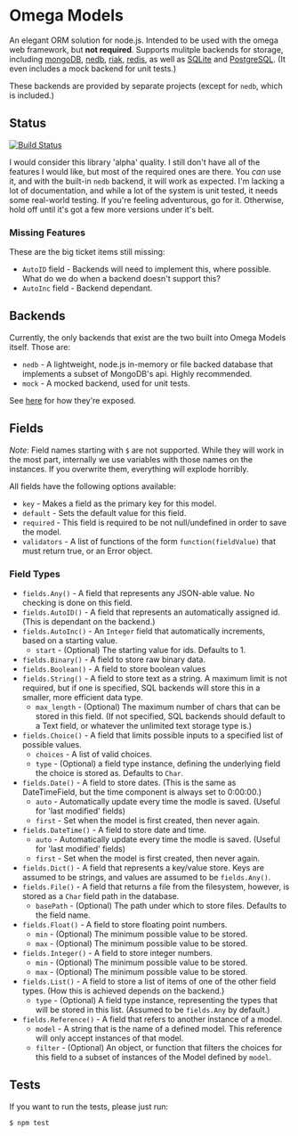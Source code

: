 # Omega Models

An elegant ORM solution for node.js. Intended to be used with the omega web framework, but **not required**. Supports
mulitple backends for storage, including [mongoDB](http://www.mongodb.org/), [nedb](https://github.com/louischatriot/nedb),
[riak](http://basho.com/riak/), [redis](http://redis.io/), as well as [SQLite](http://www.sqlite.org/) and
[PostgreSQL](http://www.postgresql.org/). (It even includes a mock backend for unit tests.)

These backends are provided by separate projects (except for `nedb`, which is included.)

## Status

[![Build Status](https://travis-ci.org/Morgul/omega-models.png)](https://travis-ci.org/Morgul/omega-models])

I would consider this library 'alpha' quality. I still don't have all of the features I would like, but most of the
required ones are there. You _can_ use it, and with the built-in `nedb` backend, it will work as expected. I'm lacking
a lot of documentation, and while a lot of the system is unit tested, it needs some real-world testing. If you're feeling
adventurous, go for it. Otherwise, hold off until it's got a few more versions under it's belt.

### Missing Features

These are the big ticket items still missing:

* `AutoID` field - Backends will need to implement this, where possible. What do we do when a backend doesn't support this?
* `AutoInc` field - Backend dependant.

## Backends

Currently, the only backends that exist are the two built into Omega Models itself. Those are:
* `nedb` - A lightweight, node.js in-memory or file backed database that implements a subset of MongoDB's api. Highly recommended.
* `mock` - A mocked backend, used for unit tests.

See [here](https://github.com/Morgul/omega-models/blob/master/omega-models.js#L80) for how they're exposed.

## Fields

_Note_: Field names starting with `$` are not supported. While they will work in the most part, internally we use
variables with those names on the instances. If you overwrite them, everything will explode horribly.

All fields have the following options available:

* `key` - Makes a field as the primary key for this model.
* `default` - Sets the default value for this field.
* `required` - This field is required to be not null/undefined in order to save the model.
* `validators` - A list of functions of the form `function(fieldValue)` that must return true, or an Error object.

### Field Types

* `fields.Any()` - A field that represents any JSON-able value. No checking is done on this field.
* `fields.AutoID()` - A field that represents an automatically assigned id. (This is dependant on the backend.)
* `fields.AutoInc()` - An `Integer` field that automatically increments, based on a starting value.
    * `start` - (Optional) The starting value for ids. Defaults to 1.
* `fields.Binary()` - A field to store raw binary data.
* `fields.Boolean()` - A field to store boolean values
* `fields.String()` - A field to store text as a string. A maximum limit is not required, but if one is specified, SQL backends will store this in a smaller, more efficient data type.
    * `max_length` - (Optional) The maximum number of chars that can be stored in this field. (If not specified, SQL backends should default to a Text field, or whatever the unlimited text storage type is.)
* `fields.Choice()` - A field that limits possible inputs to a specified list of possible values.
    * `choices` - A list of valid choices.
    * `type` - (Optional) a field type instance, defining the underlying field the choice is stored as. Defaults to `Char`.
* `fields.Date()` - A field to store dates. (This is the same as DateTimeField, but the time component is always set to 0:00:00.)
    * `auto` - Automatically update every time the modle is saved. (Useful for 'last modified' fields)
    * `first` - Set when the model is first created, then never again.
* `fields.DateTime()` - A field to store date and time.
    * `auto` - Automatically update every time the modle is saved. (Useful for 'last modified' fields)
    * `first` - Set when the model is first created, then never again.
* `fields.Dict()` - A field that represents a key/value store. Keys are assumed to be strings, and values are assumed to be `fields.Any()`.
* `fields.File()` - A field that returns a file from the filesystem, however, is stored as a `Char` field path in the database.
    * `basePath` - (Optional) The path under which to store files. Defaults to the field name.
* `fields.Float()` - A field to store floating point numbers.
    * `min` - (Optional) The minimum possible value to be stored.
    * `max` - (Optional) The minimum possible value to be stored.
* `fields.Integer()` - A field to store integer numbers.
    * `min` - (Optional) The minimum possible value to be stored.
    * `max` - (Optional) The minimum possible value to be stored.
* `fields.List()` - A field to store a list of items of one of the other field types. (How this is achieved depends on the backend.)
    * `type` - (Optional) A field type instance, representing the types that will be stored in this list. (Assumed to be `fields.Any` by default.)
* `fields.Reference()` - A field that refers to another instance of a model.
    * `model` - A string that is the name of a defined model. This reference will only accept instances of that model.
    * `filter` - (Optional) An object, or function that filters the choices for this field to a subset of instances of the Model defined by `model`.

## Tests

If you want to run the tests, please just run:

```bash
$ npm test
```